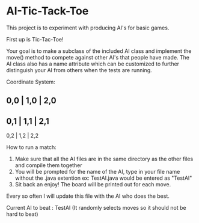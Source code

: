 # AI-Tic-Tack-Toe
This project is to experiment with producing AI's for basic games.

First up is Tic-Tac-Toe!

Your goal is to make a subclass of the included AI class and implement the move() method to compete against
other AI's that people have made. The AI class also has a name attribute which can be customized to
further distinguish your AI from others when the tests are running.

Coordinate System:

0,0 | 1,0 | 2,0
---------------
0,1 | 1,1 | 2,1
---------------
0,2 | 1,2 | 2,2

How to run a match:
1. Make sure that all the AI files are in the same directory as the other files and compile them together
2. You will be prompted for the name of the AI, type in your file name without the .java extention
    ex: TestAI.java would be entered as "TestAI"
3. Sit back an enjoy! The board will be printed out for each move.

Every so often I will update this file with the AI who does the best.

Current AI to beat : TestAI (It randomly selects moves so it should not be hard to beat)
